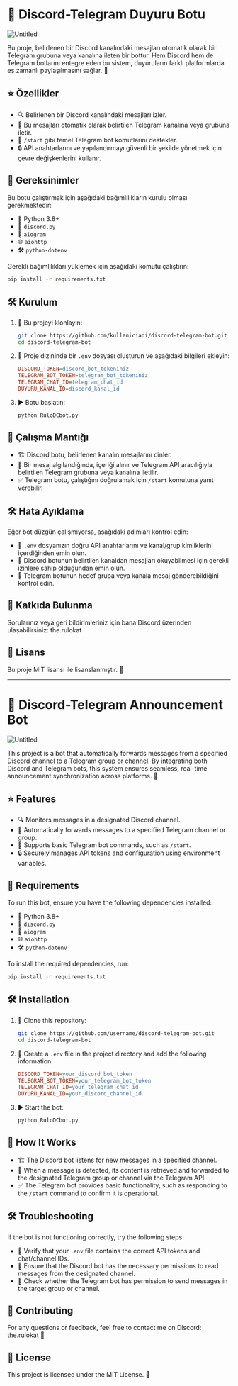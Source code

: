 # 🚀 Discord-Telegram Duyuru Botu
![Untitled](https://github.com/user-attachments/assets/235b3e26-000a-4b72-919d-5d30d4a75c9a)

Bu proje, belirlenen bir Discord kanalındaki mesajları otomatik olarak bir Telegram grubuna veya kanalına ileten bir bottur. Hem Discord hem de Telegram botlarını entegre eden bu sistem, duyuruların farklı platformlarda eş zamanlı paylaşılmasını sağlar. 📢

## ⭐ Özellikler
- 🔍 Belirlenen bir Discord kanalındaki mesajları izler.
- 🔄 Bu mesajları otomatik olarak belirtilen Telegram kanalına veya grubuna iletir.
- 📝 `/start` gibi temel Telegram bot komutlarını destekler.
- 🔒 API anahtarlarını ve yapılandırmayı güvenli bir şekilde yönetmek için çevre değişkenlerini kullanır.

## 📌 Gereksinimler
Bu botu çalıştırmak için aşağıdaki bağımlılıkların kurulu olması gerekmektedir:

- 🐍 Python 3.8+
- 🤖 `discord.py`
- 🤖 `aiogram`
- 🌐 `aiohttp`
- 🛠️ `python-dotenv`

Gerekli bağımlılıkları yüklemek için aşağıdaki komutu çalıştırın:
```bash
pip install -r requirements.txt
```

## 🛠️ Kurulum
1. 📂 Bu projeyi klonlayın:
   ```bash
   git clone https://github.com/kullaniciadi/discord-telegram-bot.git
   cd discord-telegram-bot
   ```
2. 📄 Proje dizininde bir `.env` dosyası oluşturun ve aşağıdaki bilgileri ekleyin:
   ```ini
   DISCORD_TOKEN=discord_bot_tokeniniz
   TELEGRAM_BOT_TOKEN=telegram_bot_tokeniniz
   TELEGRAM_CHAT_ID=telegram_chat_id
   DUYURU_KANAL_ID=discord_kanal_id
   ```
3. ▶️ Botu başlatın:
   ```bash
   python RuloDCbot.py
   ```

## 🔄 Çalışma Mantığı
- 🏗️ Discord botu, belirlenen kanalın mesajlarını dinler.
- 📩 Bir mesaj algılandığında, içeriği alınır ve Telegram API aracılığıyla belirtilen Telegram grubuna veya kanalına iletilir.
- ✅ Telegram botu, çalıştığını doğrulamak için `/start` komutuna yanıt verebilir.

## 🛠️ Hata Ayıklama
Eğer bot düzgün çalışmıyorsa, aşağıdaki adımları kontrol edin:
- 📌 `.env` dosyanızın doğru API anahtarlarını ve kanal/grup kimliklerini içerdiğinden emin olun.
- 🔑 Discord botunun belirtilen kanaldan mesajları okuyabilmesi için gerekli izinlere sahip olduğundan emin olun.
- 📲 Telegram botunun hedef gruba veya kanala mesaj gönderebildiğini kontrol edin.

## 🤝 Katkıda Bulunma
Sorularınız veya geri bildirimleriniz için bana Discord üzerinden ulaşabilirsiniz: the.rulokat

## 📜 Lisans
Bu proje MIT lisansı ile lisanslanmıştır. 📝

---

# 🚀 Discord-Telegram Announcement Bot
![Untitled](https://github.com/user-attachments/assets/46bc6d0a-3524-4694-97f4-bc6ee6477bfc)

This project is a bot that automatically forwards messages from a specified Discord channel to a Telegram group or channel. By integrating both Discord and Telegram bots, this system ensures seamless, real-time announcement synchronization across platforms. 📢

## ⭐ Features
- 🔍 Monitors messages in a designated Discord channel.
- 🔄 Automatically forwards messages to a specified Telegram channel or group.
- 📝 Supports basic Telegram bot commands, such as `/start`.
- 🔒 Securely manages API tokens and configuration using environment variables.

## 📌 Requirements
To run this bot, ensure you have the following dependencies installed:

- 🐍 Python 3.8+
- 🤖 `discord.py`
- 🤖 `aiogram`
- 🌐 `aiohttp`
- 🛠️ `python-dotenv`

To install the required dependencies, run:
```bash
pip install -r requirements.txt
```

## 🛠️ Installation
1. 📂 Clone this repository:
   ```bash
   git clone https://github.com/username/discord-telegram-bot.git
   cd discord-telegram-bot
   ```
2. 📄 Create a `.env` file in the project directory and add the following information:
   ```ini
   DISCORD_TOKEN=your_discord_bot_token
   TELEGRAM_BOT_TOKEN=your_telegram_bot_token
   TELEGRAM_CHAT_ID=your_telegram_chat_id
   DUYURU_KANAL_ID=your_discord_channel_id
   ```
3. ▶️ Start the bot:
   ```bash
   python RuloDCbot.py
   ```

## 🔄 How It Works
- 🏗️ The Discord bot listens for new messages in a specified channel.
- 📩 When a message is detected, its content is retrieved and forwarded to the designated Telegram group or channel via the Telegram API.
- ✅ The Telegram bot provides basic functionality, such as responding to the `/start` command to confirm it is operational.

## 🛠️ Troubleshooting
If the bot is not functioning correctly, try the following steps:
- 📌 Verify that your `.env` file contains the correct API tokens and chat/channel IDs.
- 🔑 Ensure that the Discord bot has the necessary permissions to read messages from the designated channel.
- 📲 Check whether the Telegram bot has permission to send messages in the target group or channel.

## 🤝 Contributing
For any questions or feedback, feel free to contact me on Discord: the.rulokat 🎯

## 📜 License
This project is licensed under the MIT License. 📝

